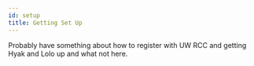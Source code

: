 ```yaml
---
id: setup
title: Getting Set Up
---
```


Probably have something about how to register with UW RCC and getting Hyak and Lolo up and what not here.